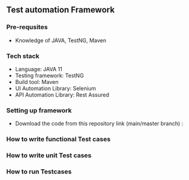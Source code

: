 ## Test automation Framework

### Pre-requsites
- Knowledge of JAVA, TestNG, Maven

### Tech stack
- Language: JAVA 11
- Testing framework: TestNG
- Build tool: Maven
- UI Automation Library: Selenium
- API Automation Library: Rest Assured

### Setting up framework
- Download the code from this repository link (main/master branch) : 

### How to write functional Test cases

### How to write unit Test cases


### How to run Testcases
